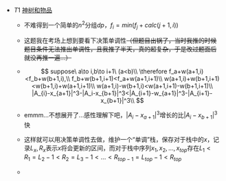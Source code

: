 * $T1$ [神树和物品](http://www.noi.ac/contest/172/problem/531)

  * 不难得到一个简单的$n^2$分组$dp$，$f_i=min(f_j+calc(j+1,i))$

  * 这题我在考场上想到要看下决策单调性~~（但题目出锅了，当时我推的时候题目条件无法推出单调性，且我推了半天，真的超复杂，于是改过题面后就没再推一遍...）~~

  * $$
    suppose\ a\to i,b\to i+1\ (a<b)\\
    \therefore f_a+w(a+1,i)<f_b+w(b+1,i),\\
    f_b+w(b+1,i+1)<f_a+w(a+1,i+1)\\
    w(a+1,i)+w(b+1,i+1)<w(b+1,i)+w(a+1,i+1)\\
    w(a+1,i)-w(b+1,i)<w(a+1,i+1)-w(b+1,i+1)\\
    |A_{i}-x_{a+1}|^3-|A_i-x_{b+1}|^3<|A_{i+1}-w_{a+1}|^3-|A_{i+1}-x_{b+1}|^3\\
    $$

  * emmm…不想展开了…感性理解下吧，$|A_i-x_{a+1}|^3$增长的比$|A_i-x_{b+1}|^3$快

  * 这样就可以用决策单调性去做，维护一个“单调”栈，保存对于栈中的$x$，记录$L_x,R_x$表示$x$将会更新的区间，而对于栈中序列$x_1,x_2,…,x_{top}$存在$L_1<R_1=L_2-1<R_2=L_3-1<…<R_{top-1}=L_{top}-1<R_{top}$

  * 